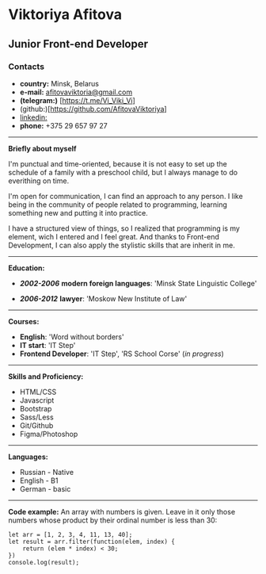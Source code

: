 Viktoriya Afitova
=================
## Junior Front-end Developer
### **Contacts**
- **country:** Minsk, Belarus
- **e-mail:** afitovaviktoria@gmail.com
- **(telegram:)** [https://t.me/Vi_Viki_Vi]
- (github:)[https://github.com/AfitovaViktoriya]
- [linkedin:](https://www.linkedin.com/in/viktoriya-afitova-2a544351/)
- **phone:** +375 29 657 97 27

-----

**Briefly about myself**

I'm punctual and time-oriented, because it is not easy to set up the schedule of a family with a preschool child, but I always manage to do everithing on time.

I'm open for communication, I can find an approach to any person. I like being in the community of people related to programming, learning something new and putting it into practice.

I have a structured view of things, so I realized that programming is my element, wich I entered and I feel great. And thanks to Front-end Development, I can also apply the stylistic skills that are inherit in me.

-----

**Education:**
- _**2002-2006**_
**modern foreign languages**: 'Minsk State Linguistic College'

- _**2006-2012**_
**lawyer**: 'Moskow New Institute of Law'

-----

**Courses:**
- **English**: 'Word without borders'
- **IT start**: 'IT Step'
- **Frontend Developer**: 'IT Step', 'RS School Corse'
(*in progress*)

-----

**Skills and Proficiency:**
+ HTML/CSS
+ Javascript
+ Bootstrap
+ Sass/Less
+ Git/Github
+ Figma/Photoshop

-----

**Languages:**
+ Russian - Native
+ English - B1
+ German - basic

-----

**Code example:**
An array with numbers is given. Leave in it only those numbers whose product by their ordinal number is less than 30:
```
let arr = [1, 2, 3, 4, 11, 13, 40];
let result = arr.filter(function(elem, index) {
    return (elem * index) < 30;
})
console.log(result);
```